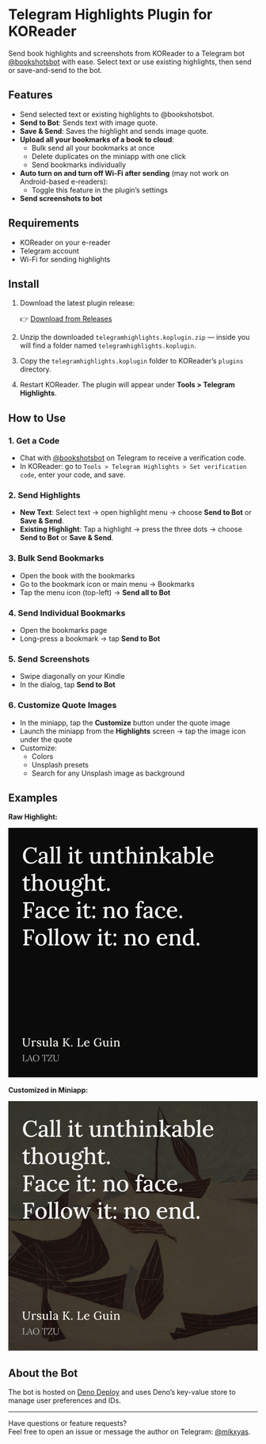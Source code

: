 # Telegram Highlights Plugin for KOReader

Send book highlights and screenshots from KOReader to a Telegram bot [@bookshotsbot](https://t.me/bookshotsbot) with ease. Select text or use existing highlights, then send or save-and-send to the bot.

## Features

- Send selected text or existing highlights to @bookshotsbot.
- **Send to Bot**: Sends text with image quote.
- **Save & Send**: Saves the highlight and sends image quote.
- **Upload all your bookmarks of a book to cloud**:
  - Bulk send all your bookmarks at once
  - Delete duplicates on the miniapp with one click
  - Send bookmarks individually
- **Auto turn on and turn off Wi-Fi after sending** (may not work on Android-based e-readers):
  - Toggle this feature in the plugin’s settings
- **Send screenshots to bot**

## Requirements

- KOReader on your e-reader
- Telegram account
- Wi-Fi for sending highlights

## Install

1. Download the latest plugin release:

   👉 [Download from Releases](https://github.com/0xmiki/telegramhighlights.koplugin/releases/latest)

2. Unzip the downloaded `telegramhighlights.koplugin.zip` — inside you will find a folder named `telegramhighlights.koplugin`.

3. Copy the `telegramhighlights.koplugin` folder to KOReader’s `plugins` directory.

4. Restart KOReader. The plugin will appear under **Tools > Telegram Highlights**.

## How to Use

### 1. Get a Code

- Chat with [@bookshotsbot](https://t.me/bookshotsbot) on Telegram to receive a verification code.
- In KOReader: go to `Tools > Telegram Highlights > Set verification code`, enter your code, and save.

### 2. Send Highlights

- **New Text**: Select text → open highlight menu → choose **Send to Bot** or **Save & Send**.
- **Existing Highlight**: Tap a highlight → press the three dots → choose **Send to Bot** or **Save & Send**.

### 3. Bulk Send Bookmarks

- Open the book with the bookmarks
- Go to the bookmark icon or main menu → Bookmarks
- Tap the menu icon (top-left) → **Send all to Bot**

### 4. Send Individual Bookmarks

- Open the bookmarks page
- Long-press a bookmark → tap **Send to Bot**

### 5. Send Screenshots

- Swipe diagonally on your Kindle
- In the dialog, tap **Send to Bot**

### 6. Customize Quote Images

- In the miniapp, tap the **Customize** button under the quote image
- Launch the miniapp from the **Highlights** screen → tap the image icon under the quote
- Customize:
  - Colors
  - Unsplash presets
  - Search for any Unsplash image as background

## Examples

**Raw Highlight:**

![Raw](./images/lao.png)

**Customized in Miniapp:**

![Custom](./images/lao-custom.png)

## About the Bot

The bot is hosted on [Deno Deploy](https://deno.com/deploy) and uses Deno’s key-value store to manage user preferences and IDs.

---

Have questions or feature requests?  
Feel free to open an issue or message the author on Telegram: [@mikxyas](https://t.me/mikxyas).
